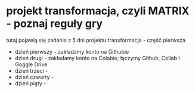 # projekt transformacja, czyli MATRIX - poznaj reguły gry

tutaj pojawią się zadania z 5 dni projektu transformacja - część pierwsza
- dzień pierwszy - zakładamy konto na Githubie
- dzień drugi - zakładamy konto na Colabie; łączymy Github, Collab i Goggle Drive
- dzień trzeci - 
- dzień czwarty - 
- dzień piąty - 
